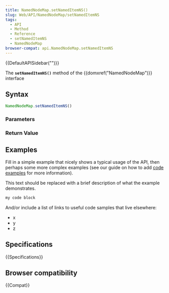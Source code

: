 ```yaml
---
title: NamedNodeMap.setNamedItemNS()
slug: Web/API/NamedNodeMap/setNamedItemNS
tags:
  - API
  - Method
  - Reference
  - setNamedItemNS
  - NamedNodeMap
browser-compat: api.NamedNodeMap.setNamedItemNS
---
```

{{DefaultAPISidebar("")}}

The **`setNamedItemNS()`** method of the {{domxref("NamedNodeMap")}} interface 

## Syntax

```js
NamedNodeMap.setNamedItemNS()
```

### Parameters



### Return Value



## Examples

Fill in a simple example that nicely shows a typical usage of the API, then perhaps some more complex examples (see our guide on how to add [code examples](/en-US/docs/MDN/Contribute/Structures/Code_examples) for more information).

This text should be replaced with a brief description of what the example demonstrates.

```js
my code block
```

And/or include a list of links to useful code samples that live elsewhere:

*   x
*   y
*   z

## Specifications

{{Specifications}}

## Browser compatibility

{{Compat}}

